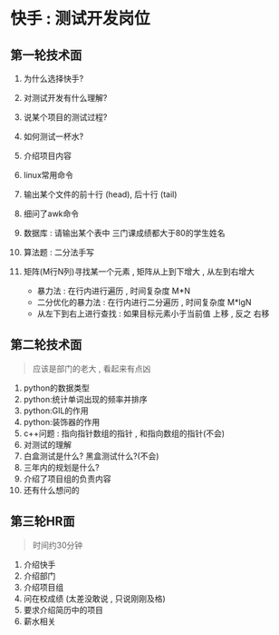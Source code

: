 # 快手 : 测试开发岗位



## 第一轮技术面

1. 为什么选择快手?

2. 对测试开发有什么理解?

3. 说某个项目的测试过程?

4. 如何测试一杯水?

5. 介绍项目内容

6. linux常用命令

7. 输出某个文件的前十行 (head), 后十行 (tail)

8. 细问了awk命令

9. 数据库 : 请输出某个表中 三门课成绩都大于80的学生姓名

10. 算法题 : 二分法手写

11. 矩阵(M行N列)寻找某一个元素 , 矩阵从上到下增大 , 从左到右增大

    - 暴力法 : 在行内进行遍历 , 时间复杂度 M*N
    - 二分优化的暴力法 : 在行内进行二分遍历  , 时间复杂度 M*lgN
    - 从左下到右上进行查找 : 如果目标元素小于当前值 上移 , 反之 右移

    

## 第二轮技术面

> 应该是部门的老大 , 看起来有点凶

1. python的数据类型
2. python:统计单词出现的频率并排序
3. python:GIL的作用
4. python:装饰器的作用
5. c++问题 : 指向指针数组的指针 , 和指向数组的指针(不会)
6. 对测试的理解
7. 白盒测试是什么? 黑盒测试什么?(不会)
8. 三年内的规划是什么?
9. 介绍了项目组的负责内容
10. 还有什么想问的

## 第三轮HR面

> 时间约30分钟

1. 介绍快手
2. 介绍部门
3. 介绍项目组
4. 问在校成绩 (太差没敢说 , 只说刚刚及格)
5. 要求介绍简历中的项目
6. 薪水相关





